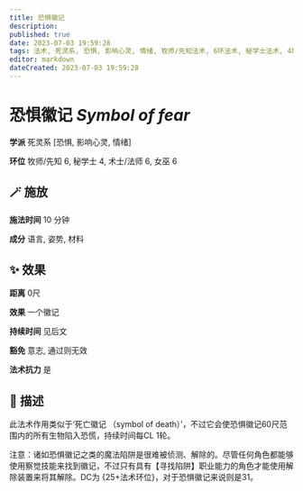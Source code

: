 ```yaml
---
title: 恐惧徽记
description: 
published: true
date: 2023-07-03 19:59:28
tags: 法术, 死灵系, 恐惧, 影响心灵, 情绪, 牧师/先知法术, 6环法术, 秘学士法术, 4环法术, 术士/法师法术, 女巫法术
editor: markdown
dateCreated: 2023-07-03 19:59:28
---
```


# **恐惧徽记** *Symbol of fear*

**学派** 死灵系 \[恐惧, 影响心灵, 情绪\] 

**环位** 牧师/先知 6, 秘学士 4, 术士/法师 6, 女巫 6

## 🪄 施放

**施法时间** 10 分钟

**成分** 语言, 姿势, 材料

## ✨ 效果  

**距离** 0尺 

**效果** 一个徽记 

**持续时间** 见后文 

**豁免** 意志, 通过则无效

**法术抗力** 是

## 📖 描述

此法术作用类似于‘死亡徽记 （symbol of death）’，不过它会使恐惧徽记60尺范围内的所有生物陷入恐慌，持续时间每CL 1轮。

注意：诸如恐惧徽记之类的魔法陷阱是很难被侦测、解除的。尽管任何角色都能够使用察觉技能来找到徽记，不过只有具有【寻找陷阱】职业能力的角色才能使用解除装置来将其解除。DC为 {25+法术环位}，对于恐惧徽记来说则是31。
    